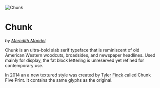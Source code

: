 ![Chunk](https://raw.githubusercontent.com/theleagueof/chunk/master/images/chunk-3.jpeg)

Chunk
=============
_by [Meredith Mandel](http://www.meredithmandel.com/)_

Chunk is an ultra-bold slab serif typeface that is reminiscent of old American Western woodcuts, broadsides, and newspaper headlines. Used mainly for display, the fat block lettering is unreserved yet refined for contemporary use. 

In 2014 an a new textured style was created by [Tyler Finck](http://www.tylerfinck.com) called Chunk Five Print. It contains the same glyphs as the original.